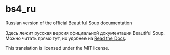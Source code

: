 # bs4_ru
Russian version of the official Beautiful Soup documentation

Здесь лежит русская версия официальной документации Beautiful Soup. Можно читать прямо тут, но удобнее на [Read the Docs](https://bs4-ru.readthedocs.io/ru/latest/bs4_source_ru.html "Документация Beautiful Soup").

This translation is licensed under the MIT license.
